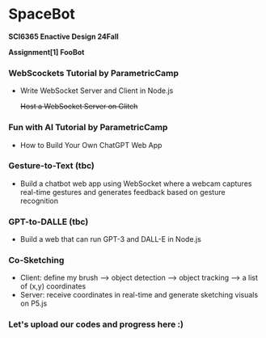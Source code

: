 # SpaceBot

**SCI6365 Enactive Design 24Fall**

**Assignment[1] FooBot**

### WebScockets Tutorial by ParametricCamp

- Write WebSocket Server and Client in Node.js

  <s>Host a WebSocket Server on Glitch</s>

### Fun with AI Tutorial by ParametricCamp

- How to Build Your Own ChatGPT Web App

### Gesture-to-Text (tbc)

- Build a chatbot web app using WebSocket where a webcam captures real-time gestures and generates feedback based on gesture recognition

### GPT-to-DALLE (tbc)

- Build a web that can run GPT-3 and DALL-E in Node.js

### Co-Sketching

- Client: define my brush --> object detection --> object tracking --> a list of (x,y) coordinates
- Server: receive coordinates in real-time and generate sketching visuals on P5.js

### Let's upload our codes and progress here :)
